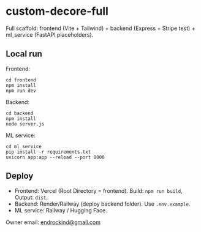 # custom-decore-full

Full scaffold: frontend (Vite + Tailwind) + backend (Express + Stripe test) + ml_service (FastAPI placeholders).

## Local run

Frontend:
```
cd frontend
npm install
npm run dev
```

Backend:
```
cd backend
npm install
node server.js
```

ML service:
```
cd ml_service
pip install -r requirements.txt
uvicorn app:app --reload --port 8000
```

## Deploy
- Frontend: Vercel (Root Directory = frontend). Build: `npm run build`, Output: `dist`.
- Backend: Render/Railway (deploy backend folder). Use `.env.example`.
- ML service: Railway / Hugging Face.

Owner email: endrockind@gmail.com
